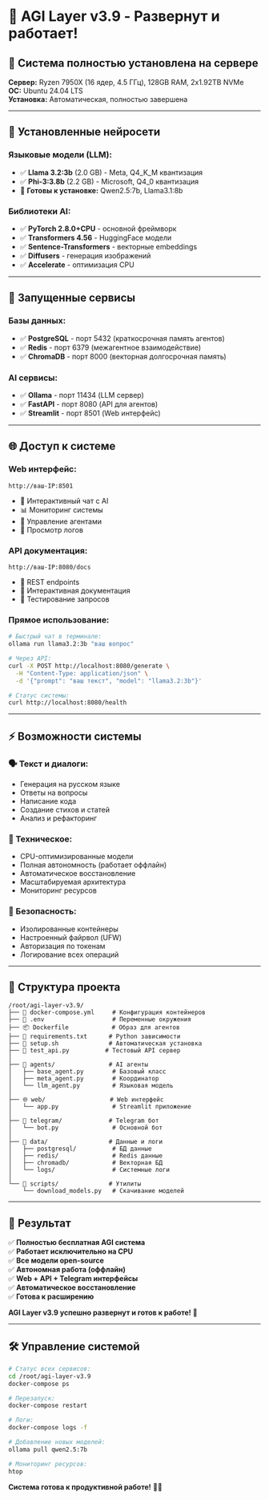 # 🤖 AGI Layer v3.9 - Развернут и работает!

## 🎉 Система полностью установлена на сервере

**Сервер:** Ryzen 7950X (16 ядер, 4.5 ГГц), 128GB RAM, 2x1.92TB NVMe  
**ОС:** Ubuntu 24.04 LTS  
**Установка:** Автоматическая, полностью завершена  

---

## 🧠 Установленные нейросети

### **Языковые модели (LLM):**
- ✅ **Llama 3.2:3b** (2.0 GB) - Meta, Q4_K_M квантизация
- ✅ **Phi-3:3.8b** (2.2 GB) - Microsoft, Q4_0 квантизация
- 🔄 **Готовы к установке:** Qwen2.5:7b, Llama3.1:8b

### **Библиотеки AI:**
- ✅ **PyTorch 2.8.0+CPU** - основной фреймворк
- ✅ **Transformers 4.56** - HuggingFace модели
- ✅ **Sentence-Transformers** - векторные embeddings
- ✅ **Diffusers** - генерация изображений
- ✅ **Accelerate** - оптимизация CPU

---

## 🐳 Запущенные сервисы

### **Базы данных:**
- ✅ **PostgreSQL** - порт 5432 (краткосрочная память агентов)
- ✅ **Redis** - порт 6379 (межагентное взаимодействие)  
- ✅ **ChromaDB** - порт 8000 (векторная долгосрочная память)

### **AI сервисы:**
- ✅ **Ollama** - порт 11434 (LLM сервер)
- ✅ **FastAPI** - порт 8080 (API для агентов)
- ✅ **Streamlit** - порт 8501 (Web интерфейс)

---

## 🌐 Доступ к системе

### **Web интерфейс:**
```
http://ваш-IP:8501
```
- 💬 Интерактивный чат с AI
- 📊 Мониторинг системы  
- 🤖 Управление агентами
- 📝 Просмотр логов

### **API документация:**
```
http://ваш-IP:8080/docs
```
- 🔌 REST endpoints
- 📖 Интерактивная документация
- 🧪 Тестирование запросов

### **Прямое использование:**
```bash
# Быстрый чат в терминале:
ollama run llama3.2:3b "ваш вопрос"

# Через API:
curl -X POST http://localhost:8080/generate \
  -H "Content-Type: application/json" \
  -d '{"prompt": "ваш текст", "model": "llama3.2:3b"}'

# Статус системы:
curl http://localhost:8080/health
```

---

## ⚡ Возможности системы

### **🗣️ Текст и диалоги:**
- Генерация на русском языке
- Ответы на вопросы
- Написание кода
- Создание стихов и статей
- Анализ и рефакторинг

### **🔧 Техническое:**
- CPU-оптимизированные модели
- Полная автономность (работает оффлайн)
- Автоматическое восстановление
- Масштабируемая архитектура
- Мониторинг ресурсов

### **🔐 Безопасность:**
- Изолированные контейнеры
- Настроенный файрвол (UFW)
- Авторизация по токенам
- Логирование всех операций

---

## 📁 Структура проекта

```
/root/agi-layer-v3.9/
├── 🐳 docker-compose.yml     # Конфигурация контейнеров
├── 🔧 .env                   # Переменные окружения
├── 📦 Dockerfile            # Образ для агентов
├── 🐍 requirements.txt      # Python зависимости
├── 🚀 setup.sh              # Автоматическая установка
├── 🧪 test_api.py          # Тестовый API сервер
│
├── 🤖 agents/               # AI агенты
│   ├── base_agent.py        # Базовый класс
│   ├── meta_agent.py        # Координатор
│   └── llm_agent.py         # Языковая модель
│
├── 🌐 web/                  # Web интерфейс
│   └── app.py               # Streamlit приложение
│
├── 📱 telegram/             # Telegram бот
│   └── bot.py               # Основной бот
│
├── 💾 data/                 # Данные и логи
│   ├── postgresql/          # БД данные
│   ├── redis/               # Redis данные
│   ├── chromadb/            # Векторная БД
│   └── logs/                # Системные логи
│
└── 📜 scripts/              # Утилиты
    └── download_models.py   # Скачивание моделей
```

---

## 🎯 Результат

✅ **Полностью бесплатная AGI система**  
✅ **Работает исключительно на CPU**  
✅ **Все модели open-source**  
✅ **Автономная работа (оффлайн)**  
✅ **Web + API + Telegram интерфейсы**  
✅ **Автоматическое восстановление**  
✅ **Готова к расширению**  

**AGI Layer v3.9 успешно развернут и готов к работе! 🚀**

---

## 🛠️ Управление системой

```bash
# Статус всех сервисов:
cd /root/agi-layer-v3.9
docker-compose ps

# Перезапуск:
docker-compose restart

# Логи:
docker-compose logs -f

# Добавление новых моделей:
ollama pull qwen2.5:7b

# Мониторинг ресурсов:
htop
```

**Система готова к продуктивной работе!** 🤖✨







